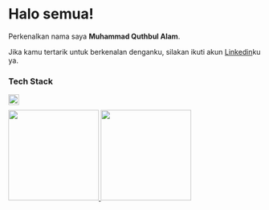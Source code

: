# Halo semua! 

Perkenalkan nama saya **Muhammad Quthbul Alam**.<br>

Jika kamu tertarik untuk berkenalan denganku, silakan ikuti akun [Linkedin](https://www.linkedin.com/in/muhammad-quthbul-alam-a46933283/)ku ya.

### Tech Stack
  <a href="#"><img align="left" alt="JavaScript" title="JavaScript" width="21px" src="https://upload.wikimedia.org/wikipedia/commons/9/99/Unofficial_JavaScript_logo_2.svg" /></a><br>

<p align="left">
<a href="https://github.com/penuliscode">
  <img height="180em" src="https://github-readme-stats-eight-theta.vercel.app/api?username=MuhammadQuthbulAlam&show_icons=true&theme=algolia&include_all_commits=true&count_private=true"/>
  <img height="180em" src="https://github-readme-stats-eight-theta.vercel.app/api/top-langs/?username=MuhammadQuthbulAlam&layout=compact&theme=algolia"/>
</a>
</p>

